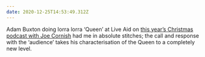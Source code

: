 ```yaml
---
date: 2020-12-25T14:53:49.312Z
---
```

Adam Buxton doing lorra lorra ‘Queen’ at Live Aid on [this year’s Christmas podcast with Joe Cornish](https://play.acast.com/s/adambuxton/ep.145-adamandjoe) had me in absolute stitches; the call and response with the ‘audience’ takes his characterisation of the Queen to a completely new level.
